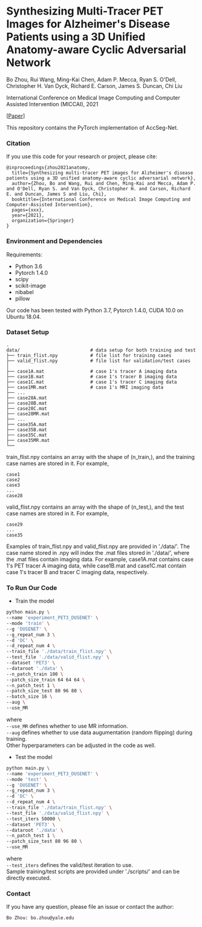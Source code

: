 # Synthesizing Multi-Tracer PET Images for Alzheimer's Disease Patients using a 3D Unified Anatomy-aware Cyclic Adversarial Network

Bo Zhou, Rui Wang, Ming-Kai Chen, Adam P. Mecca, Ryan S. O'Dell, Christopher H. Van Dyck, Richard E. Carson, James S. Duncan, Chi Liu

International Conference on Medical Image Computing and Computer Assisted Intervention (MICCAI), 2021

[[Paper](https://www.xxx)]

This repository contains the PyTorch implementation of AccSeg-Net.

### Citation
If you use this code for your research or project, please cite:

    @inproceedings{zhou2021anatomy,
      title={Synthesizing multi-tracer PET images for Alzheimer's disease patients using a 3D unified anatomy-aware cyclic adversarial network},
      author={Zhou, Bo and Wang, Rui and Chen, Ming-Kai and Mecca, Adam P. and O'Dell, Ryan S. and Van Dyck, Christopher H. and Carson, Richard E. and Duncan, James S and Liu, Chi},
      booktitle={International Conference on Medical Image Computing and Computer-Assisted Intervention},
      pages={xxx},
      year={2021},
      organization={Springer}
    }


### Environment and Dependencies
Requirements:
* Python 3.6
* Pytorch 1.4.0
* scipy
* scikit-image
* nibabel
* pillow

Our code has been tested with Python 3.7, Pytorch 1.4.0, CUDA 10.0 on Ubuntu 18.04.


### Dataset Setup
    .
    data/                          # data setup for both training and test
    ├── train_flist.npy            # file list for training cases
    ├── valid_flist.npy            # file list for validation/test cases
    │
    ├── case1A.mat                 # case 1's tracer A imaging data
    ├── case1B.mat                 # case 1's tracer B imaging data
    ├── case1C.mat                 # case 1's tracer C imaging data
    ├── case1MR.mat                # case 1's MRI imaging data
    ├── ...
    ├── case28A.mat   
    ├── case28B.mat 
    ├── case28C.mat 
    ├── case28MR.mat  
    ├── ...
    ├── case35A.mat   
    ├── case35B.mat 
    ├── case35C.mat
    ├── case35MR.mat       
    └── 

train_flist.npy contains an array with the shape of (n_train,), and the training case names are stored in it. For example,

    case1 
    case2
    case3 
    ...
    case28    

valid_flist.npy contains an array with the shape of (n_test,), and the test case names are stored in it. For example,

    case29
    ...
    case35  

Examples of train_flist.npy and valid_flist.npy are provided in './data/'. The case name stored in .npy will index the .mat files stored in './data/', where the .mat files contain imaging data. For example, case1A.mat contains case 1's PET tracer A imaging data, while case1B.mat and case1C.mat contain case 1's tracer B and tracer C imaging data, respectively.


### To Run Our Code
- Train the model
```bash
python main.py \
--name 'experiment_PET3_DUSENET' \
--mode 'train' \
--g 'DUSENET' \
--g_repeat_num 3 \
--d 'DC' \
--d_repeat_num 4 \
--train_file './data/train_flist.npy' \
--test_file './data/valid_flist.npy' \
--dataset 'PET3' \
--dataroot './data' \
--n_patch_train 100 \
--patch_size_train 64 64 64 \
--n_patch_test 1 \
--patch_size_test 80 96 80 \
--batch_size 16 \
--aug \
--use_MR
```
where \
`--use_MR` defines whether to use MR information. \
`--aug` defines whether to use data augumentation (random flipping) during training. \
Other hyperparameters can be adjusted in the code as well.

- Test the model
```bash
python main.py \
--name 'experiment_PET3_DUSENET' \
--mode 'test' \
--g 'DUSENET' \
--g_repeat_num 3 \
--d 'DC' \
--d_repeat_num 4 \
--train_file './data/train_flist.npy' \
--test_file './data/valid_flist.npy' \
--test_iters 50000 \
--dataset 'PET3' \
--dataroot './data' \
--n_patch_test 1 \
--patch_size_test 80 96 80 \
--use_MR
```
where \
`--test_iters` defines the valid/test iteration to use. \
Sample training/test scripts are provided under './scripts/' and can be directly executed.


### Contact 
If you have any question, please file an issue or contact the author:
```
Bo Zhou: bo.zhou@yale.edu
```